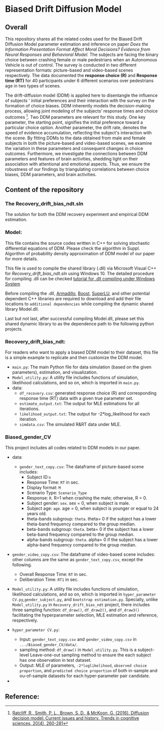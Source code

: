 # Biased Drift Diffusion Model

## Overall

This repository shares all the related codes used for the Biased Drift Diffusion Model parameter estimation and inference on paper _Does the Information Presentation Format Affect Moral Decisions? Evidence from Neural Responses and Behavioral Model._ The subjects are facing the binary choice between crashing female or male pedestrians when an Autonomous Vehicle is out of control. The survey is conducted in two different representation formats: picture-based and video-based scenes respectively. The data documented the **response choice (R)** and **Response time (RT)** for 40 participants under 6 different scenarios over pedestrians age in two types of scenes. 

The drift-diffusion model (DDM) is applied here to disentangle the influence of subjects ’ initial preferences and their interaction with the survey on the formation of choice biases. DDM inherently models the decision-making process, allowing joint modeling of the subjects’ response times and choice outcomes [^1]. Two DDM parameters are relevant for this study. One key parameter, the starting point, signifies the initial preference toward a particular choice option. Another parameter, the drift rate, denotes the speed of evidence accumulation, reflecting the subject's interaction with the scene. By fitting DDMs to the data obtained from male and female subjects in both the picture-based and video-based scenes, we examine the variation in these parameters and consequent changes in choice outcomes. Furthermore, we investigate the connections between DDM parameters and features of brain activities, shedding light on their association with attentional and emotional aspects. Thus, we ensure the robustness of our findings by triangulating correlations between choice biases, DDM parameters, and brain activities.

## Content of the repository
### The Recovery_drift_bias_ndt.sln 
The solution for both the DDM recovery experiment and empirical DDM estimation. 

### **Model:** 
This file contains the source codes written in C++ for solving stochastic differential equations of DDM. Please check the algorithm in Suppl. Algorithm of probability density approximation of DDM model of our paper for more details.

This file is used to compile the shared library (.dll) via Microsoft Visual C++ for _Recovery_drift_bias_ndt.sln_ using Windows 10.
The detailed procedure for compiling .dll can be checked [tutorial for .dll compiling under Windows System](https://learn.microsoft.com/en-us/cpp/build/walkthrough-creating-and-using-a-dynamic-link-library-cpp?view=msvc-170.)

Before compiling the .dll, [Armadillo](https://arma.sourceforge.net/), [Boost](https://www.boost.org/), [SuperLU](https://portal.nersc.gov/project/sparse/superlu/), and other potential dependent C++ libraries are required to download and add their file locations to `additional dependencies` while compiling the dynamic shared library Model.dll.

Last but not last, after successful compiling Model.dll, please set this shared dynamic library to as the dependence path to the following python projects.
### Recovery_drift_bias_ndt:

For readers who want to apply a biased DDM model to their dataset, this file is a simple example to replicate and then customize the DDM model.

- `main.py`: The main Python file for data simulation (based on the given parameters), estimation, and visualization.
- `Model_utility.py`: A utility file includes functions of simulation, likelihood calculations, and so on, which is imported in `main.py`.
- data:
  - `df_recovery.csv`: generated response choice (R) and corresponding response time (RT) data with a given true parameter set.
  - `estimate_output.txt`: The output for MLE estimations for all iterations.
  - `likelihood_output.txt`: The output for -2*log_likelihood for each iteration.
  - `simdata.csv`: The simulated R&RT data under MLE.
    
### Biased_gender_CV

This project includes all codes related to DDM models in our paper.
- data:
  - `gender_text_copy.csv`: The dataframe of picture-based scene includes:
    - Subject ID:`s`
    - Response Time: `RT` in sec.
    - Display format: `M`
    - Scenario Type: `Scenario_Type`
    - Response: `R`. R=1 when crashing the male; otherwise, R = 0.
    - Subject gender: `sex`. sex = 0, when subject is male.
    - Subject age: `age`. age = 0, when subject is younger or equal to 24 years old.
    - theta-bands subgroup: `theta`. theta= 0 if the subject has a lower theta-band frequency compared to the group median.
    - beta-bands subgroup: `theta`. beta= 0 if the subject has a lower beta-band frequency compared to the group median.
    - alpha-bands subgroup: `theta`. alpha= 0 if the subject has a lower alpha-band frequency compared to the group median.
 - `gender_video_copy.csv`: The dataframe of video-based scene includes: other columns are the same as `gender_text_copy.csv`, except the following.
    - Overall Response Time: `RT` in sec.
    - Deliberation Time: `RT1` in sec. 
  
- `Model_utility.py`: A utility file includes functions of simulation, likelihood calculations, and so on, which is imported in `hyper_parameter CV.py`,`gender_subject.py`, and `bootstrap estimation.py`.
  Specially, unlike `Model_utility.py` in `Recovery_drift_bias_ndt` project, there includes three sampling function: `df_draw()`, `df_draw2()`, and `df_draw3()` facilitating the hyperparameter selection, MLE estimation and reference, respectively.

- `hyper_parameter CV.py`:
  - Input: `gender_text_copy.csv` and `gender_video_copy.csv` in `.../Biased_gender_CV/data/`.
  - sampling method: `df_draw()` in `Model_utility.py`. This is a subject-level Leave-one-out sampling method to ensure the each subject has one observation in test dataset.
  - Output: MLE of parameters, `-2*loglikelihood`, `observed choice proportion`, and `predicted choice proportion` of both in-sample and ou-of-sample datasets for each hyper-parameter pair candidate.
- 
    

  




  





## Reference:

[^1]: [Ratcliff, R., Smith, P. L., Brown, S. D., & McKoon, G. (2016). Diffusion decision model: Current issues and history. Trends in cognitive sciences, 20(4), 260-281]([https://pages.github.com/](https://linkinghub.elsevier.com/retrieve/pii/S1364661316000255))
